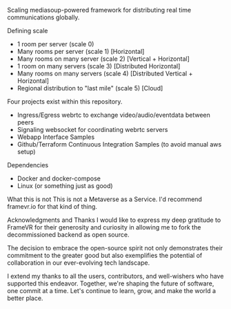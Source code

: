 Scaling mediasoup-powered framework for distributing real time communications globally.

Defining scale
 - 1 room per server (scale 0)
 - Many rooms per server (scale 1) [Horizontal]
 - Many rooms on many server (scale 2) [Vertical + Horizontal]
 - 1 room on many servers (scale 3) [Distributed Horizontal]
 - Many rooms on many servers (scale 4) [Distributed Vertical + Horizontal]
 - Regional distribution to "last mile" (scale 5) [Cloud]

Four projects exist within this repository.
 - Ingress/Egress webrtc to exchange video/audio/eventdata between peers
 - Signaling websocket for coordinating webrtc servers
 - Webapp Interface Samples
 - Github/Terraform Continuous Integration Samples (to avoid manual aws setup)

Dependencies
 - Docker and docker-compose
 - Linux (or something just as good)

What this is not
This is not a Metaverse as a Service. I'd recommend framevr.io for that kind of thing.

Acknowledgments and Thanks
I would like to express my deep gratitude to FrameVR for their generosity and curiosity
in allowing me to fork the decommissioned backend as open source.

The decision to embrace the open-source spirit not only demonstrates
their commitment to the greater good but also exemplifies the potential of
collaboration in our ever-evolving tech landscape.

I extend my thanks to all the users, contributors, and well-wishers who have supported
this endeavor. Together, we're shaping the future of software, one commit at a time.
Let's continue to learn, grow, and make the world a better place.

